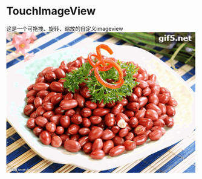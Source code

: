 # TouchImageView
这是一个可拖拽、旋转、缩放的自定义imageview
![image](https://github.com/dingxujunchuanqi/TouchImageView-master/blob/master/app/src/main/res/mipmap-xhdpi/xiaoguotu.gif)
